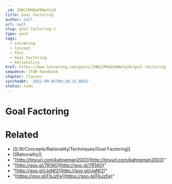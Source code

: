 ```yaml
---
_id: ZHWiCM4QmX8WwYajH
title: Goal Factoring
author: null
url: null
slug: goal-factoring-1
type: post
tags:
  - LessWrong
  - Concept
  - Post
  - Goal_Factoring
  - Rationality
href: https://www.lesswrong.com/posts/ZHWiCM4QmX8WwYajH/goal-factoring-1
sequence: CFAR Handbook
chapter: Classes
synchedAt: '2022-09-01T09:28:32.082Z'
status: todo
---
```


# Goal Factoring


# Related

- [[LW/Concepts/Rationality/Techniques/Goal Factoring]]
- [[Rationality]]
- "[http://tinyurl.com/kahneman2003](http://tinyurl.com/kahneman2003)"
- "[http://goo.gl/7R1AO](http://goo.gl/7R1AO)"
- "[http://goo.gl/jJgNf2](http://goo.gl/jJgNf2)"
- "[https://goo.gl/FbJzFe](https://goo.gl/FbJzFe)"